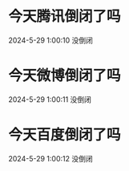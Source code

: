 # 今天腾讯倒闭了吗

2024-5-29 1:00:10 没倒闭

# 今天微博倒闭了吗

2024-5-29 1:00:11 没倒闭

# 今天百度倒闭了吗

2024-5-29 1:00:12 没倒闭


